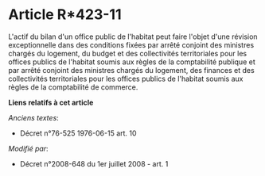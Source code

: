 # Article R*423-11

L'actif du bilan d'un office public de l'habitat peut faire l'objet d'une révision exceptionnelle dans des conditions fixées
par arrêté conjoint des ministres chargés du logement, du budget et des collectivités territoriales pour les offices publics
de l'habitat soumis aux règles de la comptabilité publique et par arrêté conjoint des ministres chargés du logement, des
finances et des collectivités territoriales pour les offices publics de l'habitat soumis aux règles de la comptabilité de
commerce.

**Liens relatifs à cet article**

_Anciens textes_:

  - Décret n°76-525 1976-06-15 art. 10

_Modifié par_:

  - Décret n°2008-648 du 1er juillet 2008 - art. 1
